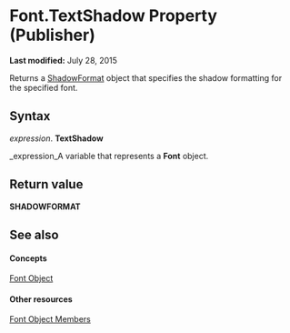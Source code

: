 
# Font.TextShadow Property (Publisher)

 **Last modified:** July 28, 2015

Returns a  [ShadowFormat](b23ab92e-5e49-8d8d-69d5-93d391a9edb2.md) object that specifies the shadow formatting for the specified font.

## Syntax

 _expression_. **TextShadow**

 _expression_A variable that represents a  **Font** object.


## Return value

 **SHADOWFORMAT**


## See also


#### Concepts


 [Font Object](992fda94-2820-d665-0d78-efd4b5434731.md)
#### Other resources


 [Font Object Members](8248dab0-dc43-3404-c438-db28992f9cdd.md)
